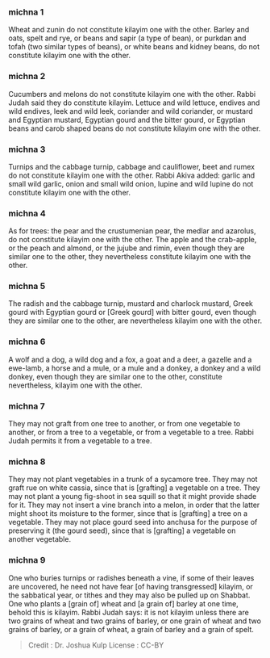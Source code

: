 
### michna 1
Wheat and zunin do not constitute kilayim one with the other. Barley and oats, spelt and rye, or beans and sapir (a type of bean), or purkdan and tofah (two similar types of beans), or white beans and kidney beans, do not constitute kilayim one with the other.

### michna 2
Cucumbers and melons do not constitute kilayim one with the other. Rabbi Judah said they do constitute kilayim. Lettuce and wild lettuce, endives and wild endives, leek and wild leek, coriander and wild coriander, or mustard and Egyptian mustard, Egyptian gourd and the bitter gourd, or Egyptian beans and carob shaped beans do not constitute kilayim one with the other.

### michna 3
Turnips and the cabbage turnip, cabbage and cauliflower, beet and rumex do not constitute kilayim one with the other. Rabbi Akiva added: garlic and small wild garlic, onion and small wild onion, lupine and wild lupine do not constitute kilayim one with the other.

### michna 4
As for trees: the pear and the crustumenian pear, the medlar and azarolus, do not constitute kilayim one with the other. The apple and the crab-apple, or the peach and almond, or the jujube and rimin, even though they are similar one to the other, they nevertheless constitute kilayim one with the other.

### michna 5
The radish and the cabbage turnip, mustard and charlock mustard, Greek gourd with Egyptian gourd or [Greek gourd] with bitter gourd, even though they are similar one to the other, are nevertheless kilayim one with the other.

### michna 6
A wolf and a dog, a wild dog and a fox, a goat and a deer, a gazelle and a ewe-lamb, a horse and a mule, or a mule and a donkey, a donkey and a wild donkey, even though they are similar one to the other, constitute nevertheless, kilayim one with the other.

### michna 7
They may not graft from one tree to another, or from one vegetable to another, or from a tree to a vegetable, or from a vegetable to a tree. Rabbi Judah permits it from a vegetable to a tree.

### michna 8
They may not plant vegetables in a trunk of a sycamore tree. They may not graft rue on white cassia, since that is [grafting] a vegetable on a tree. They may not plant a young fig-shoot in sea squill so that it might provide shade for it. They may not insert a vine branch into a melon, in order that the latter might shoot its moisture to the former, since that is [grafting] a tree on a vegetable. They may not place gourd seed into anchusa for the purpose of preserving it (the gourd seed), since that is [grafting] a vegetable on another vegetable.

### michna 9
One who buries turnips or radishes beneath a vine, if some of their leaves are uncovered, he need not have fear [of having transgressed] kilayim, or the sabbatical year, or tithes and they may also be pulled up on Shabbat. One who plants a [grain of] wheat and [a grain of] barley at one time, behold this is kilayim. Rabbi Judah says: it is not kilayim unless there are two grains of wheat and two grains of barley, or one grain of wheat and two grains of barley, or a grain of wheat, a grain of barley and a grain of spelt.

>Credit : Dr. Joshua Kulp
>License : CC-BY